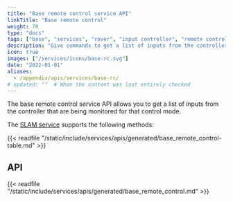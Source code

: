 ```yaml
---
title: "Base remote control service API"
linkTitle: "Base remote control"
weight: 70
type: "docs"
tags: ["base", "services", "rover", "input controller", "remote control"]
description: "Give commands to get a list of inputs from the controller that are being monitored for that control mode."
icon: true
images: ["/services/icons/base-rc.svg"]
date: "2022-01-01"
aliases:
  - /appendix/apis/services/base-rc/
# updated: ""  # When the content was last entirely checked
---
```


The base remote control service API allows you to get a list of inputs from the controller that are being monitored for that control mode.

The [SLAM service](/operate/reference/services/slam/) supports the following methods:

{{< readfile "/static/include/services/apis/generated/base_remote_control-table.md" >}}

## API

{{< readfile "/static/include/services/apis/generated/base_remote_control.md" >}}
